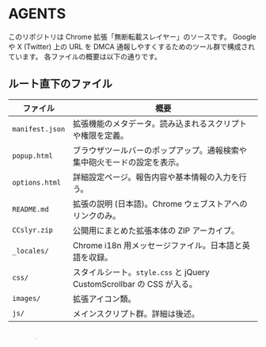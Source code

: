 # AGENTS

このリポジトリは Chrome 拡張「無断転載スレイヤー」のソースです。
Google や X (Twitter) 上の URL を DMCA 通報しやすくするためのツール群で構成されています。
各ファイルの概要は以下の通りです。

## ルート直下のファイル

|ファイル|概要|
|-------|----|
|`manifest.json`|拡張機能のメタデータ。読み込まれるスクリプトや権限を定義。|
|`popup.html`|ブラウザツールバーのポップアップ。通報検索や集中砲火モードの設定を表示。|
|`options.html`|詳細設定ページ。報告内容や基本情報の入力を行う。|
|`README.md`|拡張の説明 (日本語)。Chrome ウェブストアへのリンクのみ。|
|`CCslyr.zip`|公開用にまとめた拡張本体の ZIP アーカイブ。|
|`_locales/`|Chrome i18n 用メッセージファイル。日本語と英語を収録。|
|`css/`|スタイルシート。`style.css` と jQuery CustomScrollbar の CSS が入る。|
|`images/`|拡張アイコン類。|
|`js/`|メインスクリプト群。詳細は後述。|

## `js/` ディレクトリ

|ファイル|概要|
|-------|----|
|`background.js`|空ファイル (将来のバックグラウンド処理用)。|
|`barrage.js`|Google 検索結果で URL に報告ボタンを挿入する「集中砲火モード」の処理。|
|`content.js`|任意ページにオーバーレイを表示し、URL を DMCA 通報リストへ追加・削除。|
|`g_writer.js`|Google の DMCA フォーム自動入力スクリプト。ラジオボタン等の操作も含む。|
|`options.js`|`options.html` 用。報告内容や設定項目の作成・保存を行う大規模スクリプト。|
|`popup.js`|`popup.html` 用。検索・報告操作、集中砲火モード切り替えなどポップアップの挙動を担当。|
|`reporter.js`|Twitter 検索結果に通報用リンクを追加する。スクロール監視も行う。|
|`reporter_e.js`|個別ツイートページ向けの通報リンク挿入版。|
|`writer.js`|Twitter の DMCA フォーム入力支援。クリップボードを用いて順次入力させる。|
|`jquery.min.js` 等|外部ライブラリ (jQuery および custom scrollbar)。|

## ビルド・実行

特別なビルド手順は無く、`manifest.json` を含むディレクトリを Chrome の拡張機能として読み込むだけで動作します。テストスクリプトや自動化されたビルド処理も存在しません。

拡張内容の修正後は Chrome 上で再読み込みを行い、各ページで動作を確認してください。
